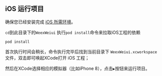 ## iOS 运行项目

确保您已经安装完成 [iOS 所需环境](http://weiui.cc/#/start/create?id=ios-%E8%BF%90%E8%A1%8C%E9%A1%B9%E7%9B%AE)。

`cd`到此目录下的`WeexWeiui` 执行`pod install`命令来拉取iOS工程的依赖
```
pod install
```

首次执行时间会稍长，命令执行完毕后找到当前目录下 `WeexWeiui.xcworkspace` 文件，双击即可唤起XCode打开 iOS 工程；

然后在XCode选择相应的模拟器（比如iPhone 8），点击`▶`按钮来运行项目。
